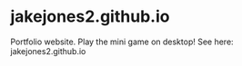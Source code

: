 # jakejones2.github.io
Portfolio website. Play the mini game on desktop!
See here: jakejones2.github.io
